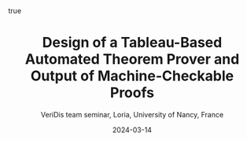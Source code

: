 ---
title: "Design of a Tableau-Based Automated Theorem Prover and Output of Machine-Checkable Proofs"
subtitle: VeriDis team seminar, Loria, University of Nancy, France
author:
date: 2024-03-14
categories: [talks]
math: true
mermaid: true
attachment: goeland_desko.pdf
---